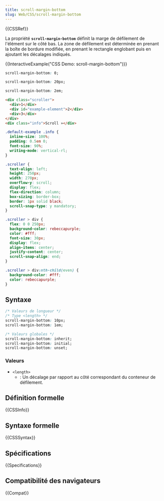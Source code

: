 ```yaml
---
title: scroll-margin-bottom
slug: Web/CSS/scroll-margin-bottom
---
```


{{CSSRef}}

La propriété **`scroll-margin-bottom`** définit la marge de défilement de l'élément sur le côté bas. La zone de défilement est déterminée en prenant la boîte de bordure modifiée, en prenant le rectangle englobant puis en ajoutant les décalages indiqués.

{{InteractiveExample("CSS Demo: scroll-margin-bottom")}}

```css interactive-example-choice
scroll-margin-bottom: 0;
```

```css interactive-example-choice
scroll-margin-bottom: 20px;
```

```css interactive-example-choice
scroll-margin-bottom: 2em;
```

```html interactive-example
<div class="scroller">
  <div>1</div>
  <div id="example-element">2</div>
  <div>3</div>
</div>
<div class="info">Scroll »</div>
```

```css interactive-example
.default-example .info {
  inline-size: 100%;
  padding: 0.5em 0;
  font-size: 90%;
  writing-mode: vertical-rl;
}

.scroller {
  text-align: left;
  height: 250px;
  width: 270px;
  overflow-y: scroll;
  display: flex;
  flex-direction: column;
  box-sizing: border-box;
  border: 1px solid black;
  scroll-snap-type: y mandatory;
}

.scroller > div {
  flex: 0 0 250px;
  background-color: rebeccapurple;
  color: #fff;
  font-size: 30px;
  display: flex;
  align-items: center;
  justify-content: center;
  scroll-snap-align: end;
}

.scroller > div:nth-child(even) {
  background-color: #fff;
  color: rebeccapurple;
}
```

## Syntaxe

```css
/* Valeurs de longueur */
/* Type <length> */
scroll-margin-bottom: 10px;
scroll-margin-bottom: 1em;

/* Valeurs globales */
scroll-margin-bottom: inherit;
scroll-margin-bottom: initial;
scroll-margin-bottom: unset;
```

### Valeurs

- `<length>`
  - : Un décalage par rapport au côté correspondant du conteneur de défilement.

## Définition formelle

{{CSSInfo}}

## Syntaxe formelle

{{CSSSyntax}}

## Spécifications

{{Specifications}}

## Compatibilité des navigateurs

{{Compat}}
